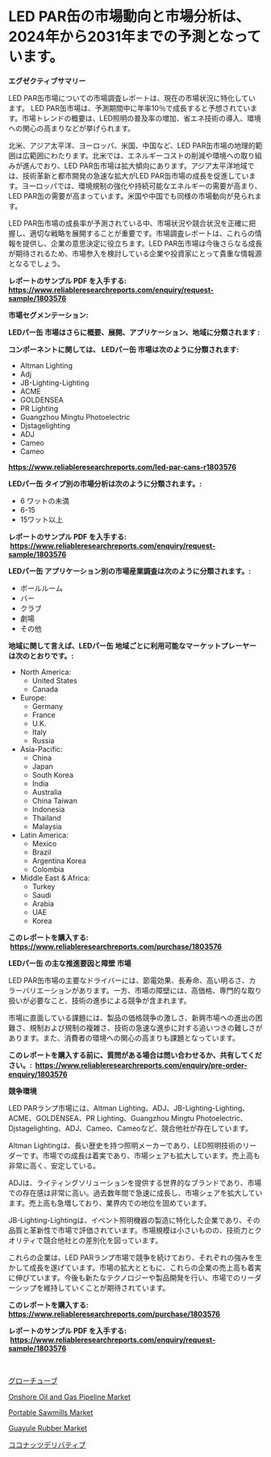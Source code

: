 <p><h1>LED PAR缶の市場動向と市場分析は、2024年から2031年までの予測となっています。</h1></p><p><strong>エグゼクティブサマリー</strong></p>
<p><p>LED PAR缶市場についての市場調査レポートは、現在の市場状況に特化しています。 LED PAR缶市場は、予測期間中に年率10％で成長すると予想されています。市場トレンドの概要は、LED照明の普及率の増加、省エネ技術の導入、環境への関心の高まりなどが挙げられます。</p><p>北米、アジア太平洋、ヨーロッパ、米国、中国など、LED PAR缶市場の地理的範囲は広範囲にわたります。北米では、エネルギーコストの削減や環境への取り組みが進んでおり、LED PAR缶市場は拡大傾向にあります。アジア太平洋地域では、技術革新と都市開発の急速な拡大がLED PAR缶市場の成長を促進しています。ヨーロッパでは、環境規制の強化や持続可能なエネルギーの需要が高まり、LED PAR缶の需要が高まっています。米国や中国でも同様の市場動向が見られます。</p><p>LED PAR缶市場の成長率が予測されている中、市場状況や競合状況を正確に把握し、適切な戦略を展開することが重要です。市場調査レポートは、これらの情報を提供し、企業の意思決定に役立ちます。LED PAR缶市場は今後さらなる成長が期待されるため、市場参入を検討している企業や投資家にとって貴重な情報源となるでしょう。</p></p>
<p><strong>レポートのサンプル PDF を入手する: <a href="https://www.reliableresearchreports.com/enquiry/request-sample/1803576">https://www.reliableresearchreports.com/enquiry/request-sample/1803576</a></strong></p>
<p><strong>市場セグメンテーション:</strong></p>
<p><strong> LEDパー缶 市場はさらに概要、展開、アプリケーション、地域に分類されます :</strong></p>
<p><strong>コンポーネントに関しては、 LEDパー缶 市場は次のように分類されます: &nbsp;</strong></p>
<p><ul><li>Altman Lighting</li><li>Adj</li><li>JB-Lighting-Lighting</li><li>ACME</li><li>GOLDENSEA</li><li>PR Lighting</li><li>Guangzhou Mingtu Photoelectric</li><li>Djstagelighting</li><li>ADJ</li><li>Cameo</li><li>Cameo</li></ul></p>
<p><strong><a href="https://www.reliableresearchreports.com/led-par-cans-r1803576">https://www.reliableresearchreports.com/led-par-cans-r1803576</a></strong></p>
<p><strong> LEDパー缶 タイプ別の市場分析は次のように分類されます。:</strong></p>
<p><ul><li>6 ワットの未満</li><li>6-15</li><li>15ワット以上</li></ul></p>
<p><strong>レポートのサンプル PDF を入手する: &nbsp;<a href="https://www.reliableresearchreports.com/enquiry/request-sample/1803576">https://www.reliableresearchreports.com/enquiry/request-sample/1803576</a></strong></p>
<p><strong> LEDパー缶 アプリケーション別の市場産業調査は次のように分類されます。:</strong></p>
<p><ul><li>ボールルーム</li><li>バー</li><li>クラブ</li><li>劇場</li><li>その他</li></ul></p>
<p><strong>地域に関して言えば、LEDパー缶 地域ごとに利用可能なマーケットプレーヤーは次のとおりです。:</strong></p>
<p><ul>
    <li>
        North America:
        <ul>
            <li>United States</li>
            <li>Canada</li>
        </ul>
    </li>
    <li>
        Europe:
        <ul>
            <li>Germany</li>
            <li>France</li>
            <li>U.K.</li>
            <li>Italy</li>
            <li>Russia</li>
        </ul>
    </li>
    <li>
        Asia-Pacific:
        <ul>
            <li>China</li>
            <li>Japan</li>
            <li>South Korea</li>
            <li>India</li>
            <li>Australia</li>
            <li>China Taiwan</li>
            <li>Indonesia</li>
            <li>Thailand</li>
            <li>Malaysia</li>
        </ul>
    </li>
    <li>
        Latin America:
        <ul>
            <li>Mexico</li>
            <li>Brazil</li>
            <li>Argentina Korea</li>
            <li>Colombia</li>
        </ul>
    </li>
    <li>
        Middle East & Africa:
        <ul>
            <li>Turkey</li>
            <li>Saudi</li>
            <li>Arabia</li>
            <li>UAE</li>
            <li>Korea</li>
        </ul>
    </li>
    </ul></p>
<p><strong>このレポートを購入する: &nbsp;<a href="https://www.reliableresearchreports.com/purchase/1803576">https://www.reliableresearchreports.com/purchase/1803576</a></strong></p>
<p><strong>LEDパー缶 の主な推進要因と障壁 市場</strong></p>
<p><p>LED PAR缶市場の主要なドライバーには、節電効果、長寿命、高い明るさ、カラーバリエーションがあります。一方、市場の障壁には、高価格、専門的な取り扱いが必要なこと、技術の進歩による競争が含まれます。</p><p>市場に直面している課題には、製品の価格競争の激しさ、新興市場への進出の困難さ、規制および規制の複雑さ、技術の急速な進歩に対する追いつきの難しさがあります。また、消費者の環境への関心の高まりも課題となっています。</p></p>
<p><strong>このレポートを購入する前に、質問がある場合は問い合わせるか、共有してください。:&nbsp; <a href="https://www.reliableresearchreports.com/enquiry/pre-order-enquiry/1803576">https://www.reliableresearchreports.com/enquiry/pre-order-enquiry/1803576</a></strong></p>
<p><strong>競争環境</strong></p>
<p><p>LED PARランプ市場には、Altman Lighting、ADJ、JB-Lighting-Lighting、ACME、GOLDENSEA、PR Lighting、Guangzhou Mingtu Photoelectric、Djstagelighting、ADJ、Cameo、Cameoなど、競合他社が存在しています。</p><p>Altman Lightingは、長い歴史を持つ照明メーカーであり、LED照明技術のリーダーです。市場での成長は着実であり、市場シェアも拡大しています。売上高も非常に高く、安定している。</p><p>ADJは、ライティングソリューションを提供する世界的なブランドであり、市場での存在感は非常に高い。過去数年間で急速に成長し、市場シェアを拡大しています。売上高も急増しており、業界内での地位を固めています。</p><p>JB-Lighting-Lightingは、イベント照明機器の製造に特化した企業であり、その品質と革新性で市場で評価されています。市場規模は小さいものの、技術力とクオリティで競合他社との差別化を図っています。</p><p>これらの企業は、LED PARランプ市場で競争を続けており、それぞれの強みを生かして成長を遂げています。市場の拡大とともに、これらの企業の売上高も着実に伸びています。今後も新たなテクノロジーや製品開発を行い、市場でのリーダーシップを維持していくことが期待されています。</p></p>
<p><strong>このレポートを購入する: &nbsp; <a href="https://www.reliableresearchreports.com/purchase/1803576">https://www.reliableresearchreports.com/purchase/1803576</a></strong></p>
<p><strong>レポートのサンプル PDF を入手する: &nbsp;<a href="https://www.reliableresearchreports.com/enquiry/request-sample/1803576">https://www.reliableresearchreports.com/enquiry/request-sample/1803576</a></strong><strong></strong></p>
<p>&nbsp;</p>
<p><p><a href="https://github.com/cnnriuez22368/Market-Research-Report-List-1/blob/main/670395024297.md">グローチューブ</a></p><p><a href="https://view.publitas.com/reportprime-1/onshore-oil-and-gas-pipeline-market-report-reveals-the-latest-trends-and-growth-opportunities-of-this-market/">Onshore Oil and Gas Pipeline Market</a></p><p><a href="https://github.com/bmorecock/Market-Research-Report-List-2/blob/main/portable-sawmills-market.md">Portable Sawmills Market</a></p><p><a href="https://issuu.com/reportprime-2/docs/guayule-rubber-market-size-2030.pptx">Guayule Rubber Market</a></p><p><a href="https://medium.com/@alicequigley2023/%E3%82%B3%E3%82%B3%E3%83%8A%E3%83%83%E3%83%84%E8%AA%98%E5%B0%8E%E4%BD%93%E5%B8%82%E5%A0%B4%E8%A6%8F%E6%A8%A1%E3%81%A8%E5%B8%82%E5%A0%B4%E5%8B%95%E5%90%91-%E5%AE%8C%E5%85%A8%E3%81%AA%E7%94%A3%E6%A5%AD%E6%A6%82%E8%A6%81-2024%E5%B9%B4%E3%81%8B%E3%82%892031%E5%B9%B4%E3%81%BE%E3%81%A7-7c1980c728fd">ココナッツデリバティブ</a></p></p>